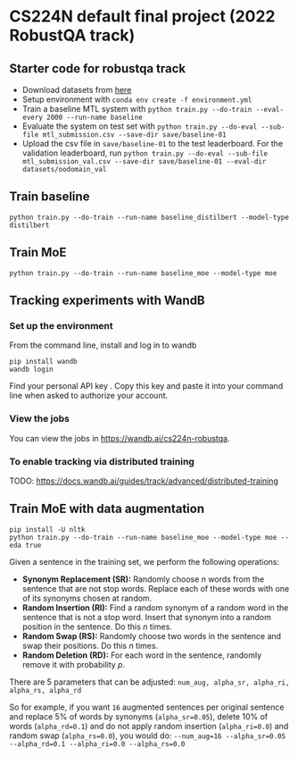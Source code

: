 # CS224N default final project (2022 RobustQA track)

## Starter code for robustqa track
- Download datasets from [here](https://drive.google.com/file/d/1Fv2d30hY-2niU7t61ktnMsi_HUXS6-Qx/view?usp=sharing)
- Setup environment with `conda env create -f environment.yml`
- Train a baseline MTL system with `python train.py --do-train --eval-every 2000 --run-name baseline`
- Evaluate the system on test set with `python train.py --do-eval --sub-file mtl_submission.csv --save-dir save/baseline-01`
- Upload the csv file in `save/baseline-01` to the test leaderboard. For the validation leaderboard, run `python train.py --do-eval --sub-file mtl_submission_val.csv --save-dir save/baseline-01 --eval-dir datasets/oodomain_val`




## Train baseline

```
python train.py --do-train --run-name baseline_distilbert --model-type distilbert
```


## Train MoE


```
python train.py --do-train --run-name baseline_moe --model-type moe
```

## Tracking experiments with WandB
### Set up the environment
From the command line, install and log in to wandb

```
pip install wandb
wandb login
```

Find your personal API key [](here). Copy this key and paste it into your command line when asked to authorize your account. 

### View the jobs
You can view the jobs in https://wandb.ai/cs224n-robustqa.

### To enable tracking via distributed training
TODO: https://docs.wandb.ai/guides/track/advanced/distributed-training

## Train MoE with data augmentation
```
pip install -U nltk
python train.py --do-train --run-name baseline_moe --model-type moe --eda true
```
Given a sentence in the training set, we perform the following operations:

- **Synonym Replacement (SR):** Randomly choose *n* words from the sentence that are not stop words. Replace each of these words with one of its synonyms chosen at random.
- **Random Insertion (RI):** Find a random synonym of a random word in the sentence that is not a stop word. Insert that synonym into a random position in the sentence. Do this *n* times.
- **Random Swap (RS):** Randomly choose two words in the sentence and swap their positions. Do this *n* times.
- **Random Deletion (RD):** For each word in the sentence, randomly remove it with probability *p*.

There are 5 parameters that can be adjusted:
`num_aug, alpha_sr, alpha_ri, alpha_rs, alpha_rd`

So for example, if you want `16` augmented sentences per original sentence and replace 5% of words by synonyms (`alpha_sr=0.05`), delete 10% of words (`alpha_rd=0.1`) and do not apply random insertion (`alpha_ri=0.0`) and random swap (`alpha_rs=0.0`), you would do:
`--num_aug=16 --alpha_sr=0.05 --alpha_rd=0.1 --alpha_ri=0.0 --alpha_rs=0.0`
